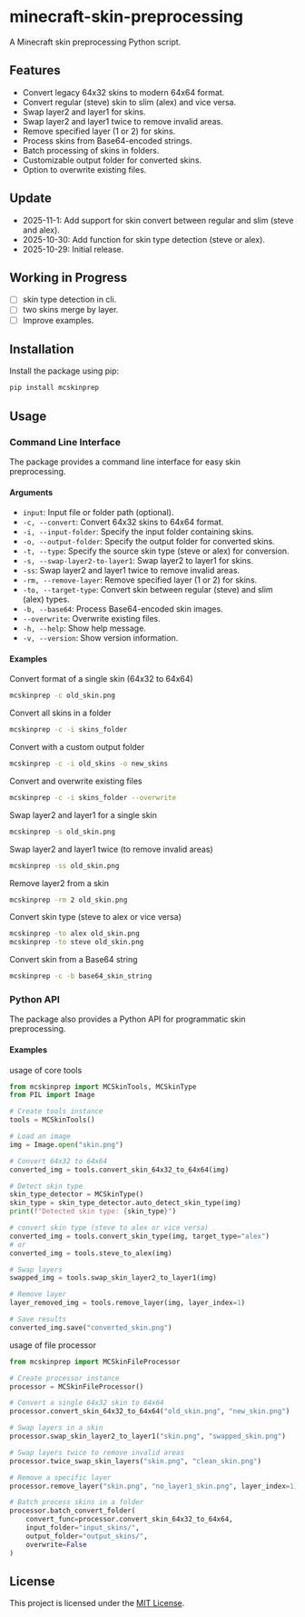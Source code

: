 # minecraft-skin-preprocessing

A Minecraft skin preprocessing Python script.

## Features

- Convert legacy 64x32 skins to modern 64x64 format.
- Convert regular (steve) skin to slim (alex) and vice versa.
- Swap layer2 and layer1 for skins.
- Swap layer2 and layer1 twice to remove invalid areas.
- Remove specified layer (1 or 2) for skins.
- Process skins from Base64-encoded strings.
- Batch processing of skins in folders.
- Customizable output folder for converted skins.
- Option to overwrite existing files.

## Update

- 2025-11-1: Add support for skin convert between regular and slim (steve and alex).
- 2025-10-30: Add function for skin type detection (steve or alex).
- 2025-10-29: Initial release.

## Working in Progress

- [ ] skin type detection in cli.
- [ ] two skins merge by layer.
- [ ] Improve examples.

## Installation

Install the package using pip:

```bash
pip install mcskinprep
```

## Usage

### Command Line Interface

The package provides a command line interface for easy skin preprocessing.

#### Arguments

- `input`: Input file or folder path (optional).
- `-c, --convert`: Convert 64x32 skins to 64x64 format.
- `-i, --input-folder`: Specify the input folder containing skins.
- `-o, --output-folder`: Specify the output folder for converted skins.
- `-t, --type`: Specify the source skin type (steve or alex) for conversion.
- `-s, --swap-layer2-to-layer1`: Swap layer2 to layer1 for skins.
- `-ss`: Swap layer2 and layer1 twice to remove invalid areas.
- `-rm, --remove-layer`: Remove specified layer (1 or 2) for skins.
- `-to, --target-type`: Convert skin between regular (steve) and slim (alex) types.
- `-b, --base64`: Process Base64-encoded skin images.
- `--overwrite`: Overwrite existing files.
- `-h, --help`: Show help message.
- `-v, --version`: Show version information.

#### Examples
Convert format of a single skin (64x32 to 64x64)
```bash
mcskinprep -c old_skin.png
```

Convert all skins in a folder
```bash
mcskinprep -c -i skins_folder
```

Convert with a custom output folder
```bash
mcskinprep -c -i old_skins -o new_skins
```

Convert and overwrite existing files
```bash
mcskinprep -c -i skins_folder --overwrite
```

Swap layer2 and layer1 for a single skin
```bash
mcskinprep -s old_skin.png
```

Swap layer2 and layer1 twice (to remove invalid areas)
```bash
mcskinprep -ss old_skin.png
```

Remove layer2 from a skin
```bash
mcskinprep -rm 2 old_skin.png
```

Convert skin type (steve to alex or vice versa)
```bash
mcskinprep -to alex old_skin.png
mcskinprep -to steve old_skin.png
```

Convert skin from a Base64 string
```bash
mcskinprep -c -b base64_skin_string
```

### Python API

The package also provides a Python API for programmatic skin preprocessing.

#### Examples
usage of core tools
```python
from mcskinprep import MCSkinTools, MCSkinType
from PIL import Image

# Create tools instance
tools = MCSkinTools()

# Load an image
img = Image.open("skin.png")

# Convert 64x32 to 64x64
converted_img = tools.convert_skin_64x32_to_64x64(img)

# Detect skin type
skin_type_detector = MCSkinType()
skin_type = skin_type_detector.auto_detect_skin_type(img)
print(f"Detected skin type: {skin_type}")

# convert skin type (steve to alex or vice versa)
converted_img = tools.convert_skin_type(img, target_type="alex")
# or
converted_img = tools.steve_to_alex(img)

# Swap layers
swapped_img = tools.swap_skin_layer2_to_layer1(img)

# Remove layer
layer_removed_img = tools.remove_layer(img, layer_index=1)

# Save results
converted_img.save("converted_skin.png")

```
usage of file processor 

```python
from mcskinprep import MCSkinFileProcessor

# Create processor instance
processor = MCSkinFileProcessor()

# Convert a single 64x32 skin to 64x64
processor.convert_skin_64x32_to_64x64("old_skin.png", "new_skin.png")

# Swap layers in a skin
processor.swap_skin_layer2_to_layer1("skin.png", "swapped_skin.png")

# Swap layers twice to remove invalid areas
processor.twice_swap_skin_layers("skin.png", "clean_skin.png")

# Remove a specific layer
processor.remove_layer("skin.png", "no_layer1_skin.png", layer_index=1)

# Batch process skins in a folder
processor.batch_convert_folder(
    convert_func=processor.convert_skin_64x32_to_64x64,
    input_folder="input_skins/",
    output_folder="output_skins/",
    overwrite=False
)
```

## License

This project is licensed under the [MIT License](LICENSE).